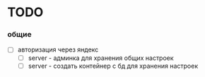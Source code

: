 # TODO

### общие

- [ ] авторизация через яндекс
    - [ ] server - админка для хранения общих настроек
    - [ ] server - создать контейнер с бд для хранения настроек